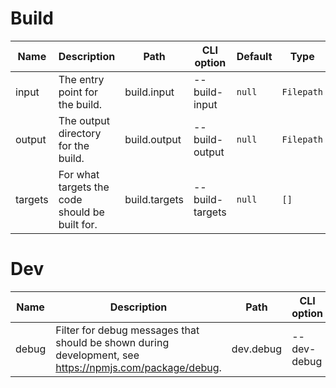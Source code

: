 # Build

| Name    | Description                                                                                             | Path          | CLI option      | Default   | Type       | Required |
| ------- | ------------------------------------------------------------------------------------------------------- | ------------- | --------------- | --------- | ---------- | -------- |
| input   | The entry point for the build.                                                                          | build.input   | --build-input   | `null`    | `Filepath` | No       |
| output  | The output directory for the build.                                                                     | build.output  | --build-output  | `null`    | `Filepath` | No       |
| targets | For what targets the code should be built for.                                                          | build.targets | --build-targets | `null`    | `[]`       | No       |

# Dev

| Name    | Description                                                                                             | Path          | CLI option      | Default   | Type       | Required |
| ------- | ------------------------------------------------------------------------------------------------------- | ------------- | --------------- | --------- | ---------- | -------- |
| debug   | Filter for debug messages that should be shown during development, see https://npmjs.com/package/debug. | dev.debug     | --dev-debug     | `"roc:*"` | `String`   | No       |

